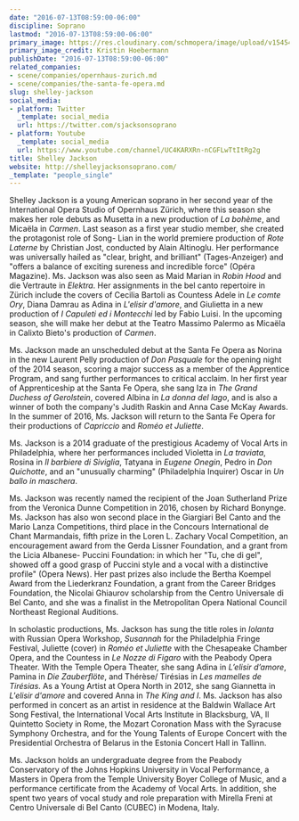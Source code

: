 ```yaml
---
date: "2016-07-13T08:59:00-06:00"
discipline: Soprano
lastmod: "2016-07-13T08:59:00-06:00"
primary_image: https://res.cloudinary.com/schmopera/image/upload/v1545409169/media/webhook-uploads/1468421651358/2016-07-13---Shelley-Jackson---Hoebermann.jpg.jpg
primary_image_credit: Kristin Hoebermann
publishDate: "2016-07-13T08:59:00-06:00"
related_companies:
- scene/companies/opernhaus-zurich.md
- scene/companies/the-santa-fe-opera.md
slug: shelley-jackson
social_media:
- platform: Twitter
  _template: social_media
  url: https://twitter.com/sjacksonsoprano
- platform: Youtube
  _template: social_media
  url: https://www.youtube.com/channel/UC4KARXRn-nCGFLwTtItRg2g
title: Shelley Jackson
website: http://shelleyjacksonsoprano.com/
_template: "people_single"
---
```


Shelley Jackson is a young American soprano in her second year of the International Opera Studio of Opernhaus Zürich, where this season she makes her role debuts as Musetta in a new production of *La bohème*, and Micaëla in *Carmen*. Last season as a first year studio member, she created the protagonist role of Song- Lian in the world premiere production of *Rote Laterne* by Christian Jost, conducted by Alain Altinoglu. Her performance was universally hailed as "clear, bright, and brilliant" (Tages-Anzeiger) and "offers a balance of exciting sureness and incredible force" (Opéra Magazine). Ms. Jackson was also seen as Maid Marian in *Robin Hood* and die Vertraute in *Elektra*. Her assignments in the bel canto repertoire in Zürich include the covers of Cecilia Bartoli as Countess Adele in *Le comte Ory*, Diana Damrau as Adina in *L'elisir d'amore*, and Giulietta in a new production of *I Capuleti ed i Montecchi* led by Fabio Luisi. In the upcoming season, she will make her debut at the Teatro Massimo Palermo as Micaëla in Calixto Bieto's production of *Carmen*.

Ms. Jackson made an unscheduled debut at the Santa Fe Opera as Norina in the new Laurent Pelly production of *Don Pasquale* for the opening night of the 2014 season, scoring a major success as a member of the Apprentice Program, and sang further performances to critical acclaim. In her first year of Apprenticeship at the Santa Fe Opera, she sang Iza in *The Grand Duchess of Gerolstein*, covered Albina in *La donna del lago*, and is also a winner of both the company's Judith Raskin and Anna Case McKay Awards. In the summer of 2016, Ms. Jackson will return to the Santa Fe Opera for their productions of *Capriccio* and *Roméo et Juliette*.

Ms. Jackson is a 2014 graduate of the prestigious Academy of Vocal Arts in Philadelphia, where her performances included Violetta in *La traviata*, Rosina in *Il barbiere di Siviglia*, Tatyana in *Eugene Onegin*, Pedro in *Don Quichotte*, and an "unusually charming" (Philadelphia Inquirer) Oscar in *Un ballo in maschera*.

Ms. Jackson was recently named the recipient of the Joan Sutherland Prize from the Veronica Dunne Competition in 2016, chosen by Richard Bonynge. Ms. Jackson has also won second place in the Giargiari Bel Canto and the Mario Lanza Competitions, third place in the Concours International de Chant Marmandais, fifth prize in the Loren L. Zachary Vocal Competition, an encouragement award from the Gerda Lissner Foundation, and a grant from the Licia Albanese- Puccini Foundation: in which her "Tu, che di gel", showed off a good grasp of Puccini style and a vocal with a distinctive profile" (Opera News). Her past prizes also include the Bertha Koempel Award from the Liederkranz Foundation, a grant from the Career Bridges Foundation, the Nicolai Ghiaurov scholarship from the Centro Universale di Bel Canto, and she was a finalist in the Metropolitan Opera National Council Northeast Regional Auditions.

In scholastic productions, Ms. Jackson has sung the title roles in *Iolanta* with Russian Opera Workshop, *Susannah* for the Philadelphia Fringe Festival, Juliette (cover) in *Roméo et Juliette* with the Chesapeake Chamber Opera, and the Countess in *Le Nozze di Figaro* with the Peabody Opera Theater. With the Temple Opera Theater, she sang Adina in *L’elisir d’amore*, Pamina in *Die Zauberflöte*, and Thérèse/ Tirésias in *Les mamelles de Tirésias*. As a Young Artist at Opera North in 2012, she sang Giannetta in *L'elisir d'amore* and covered Anna in *The King and I*. Ms. Jackson has also performed in concert as an artist in residence at the Baldwin Wallace Art Song Festival, the International Vocal Arts Institute in Blacksburg, VA, Il Quintetto Society in Rome, the Mozart Coronation Mass with the Syracuse Symphony Orchestra, and for the Young Talents of Europe Concert with the Presidential Orchestra of Belarus in the Estonia Concert Hall in Tallinn.

Ms. Jackson holds an undergraduate degree from the Peabody Conservatory of the Johns Hopkins University in Vocal Performance, a Masters in Opera from the Temple University Boyer College of Music, and a performance certificate from the Academy of Vocal Arts. In addition, she spent two years of vocal study and role preparation with Mirella Freni at Centro Universale di Bel Canto (CUBEC) in Modena, Italy.
